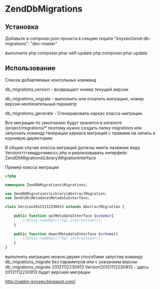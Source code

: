 ZendDbMigrations
============

Установка
-------------
Добавьте в composer.json проекта в секцию require
"knyzev/zend-db-migrations": "dev-master"

выполните php composer.phar self-update
php composer.phar update

Использование 
-------------

Список добавляемых консольных комманд

db_migrations_version - возвращает номер текущей версии

db_migrations_migrate <version> - выполнить или откатить миграцию, номер версии необязательный параметр

db_migrations_generate - Сгенерировать каркас класса миграции


Все миграции по умолчанию будут хранится в каталоге
/project/migrations/*
поэтому нужно создать папку migrations или запускать команду генерации каркаса миграций с правами на запись в корневую директорию

В общем случае классы миграций должны иметь название вида 
Versionггггммддччммссс.php и реализовывать интерфейс ZendDbMigrations\Library\MigrationInterface

Пример класса миграции
``` php
<?php

namespace ZendDbMigrations\Migrations;

use ZendDbMigrations\Library\AbstractMigration;
use Zend\Db\Metadata\MetadataInterface;

class Version20121112230913 extends AbstractMigration {
    
    public function up(MetadataInterface $schema){
        //$this->addSql(/*Sql instruction*/);
    }
    
    public function down(MetadataInterface $schema){
        //$this->addSql(/*Sql instruction*/);
    }
}
```

выполнить миграцию можно двумя способами
запустив команду db_migrations_migrate без параметров
или с указанием версии 
db_migrations_migrate 20121112230913
Version20121112230913 - здесь 20121112230913 будет версией миграции

http://vadim-knyzev.blogspot.com/